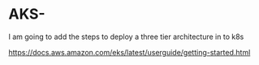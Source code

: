 # AKS-
 I am going to add the steps to deploy a three tier architecture in to k8s


 https://docs.aws.amazon.com/eks/latest/userguide/getting-started.html
